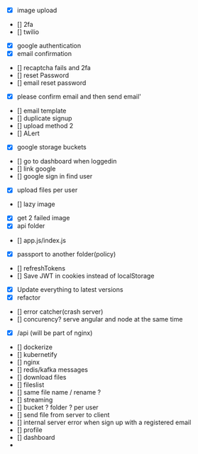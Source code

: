 - [x] image upload
- [] 2fa
- [] twilio
- [x] google authentication
- [x] email confirmation
- [] recaptcha fails and 2fa
- [] reset Password
- [] email reset password
- [x] please confirm email and then send email'
- [] email template
- [] duplicate signup
- [] upload method 2
- [] ALert
- [x] google storage buckets
- [] go to dashboard when loggedin
- [] link google
- [] google sign in find user
- [x] upload files per user
- [] lazy image
- [x] get 2 failed image
- [x] api folder
- [] app.js/index.js
- [x] passport to another folder(policy)
- [] refreshTokens
- [] Save JWT in cookies instead of localStorage
- [x] Update everything to latest versions
- [x] refactor
- [] error catcher(crash server)
- [] concurency? serve angular and node at the same time
- [x] /api (will be part of nginx)
- [] dockerize
- [] kubernetify
- [] nginx
- [] redis/kafka messages
- [] download files
- [] fileslist
- [] same file name / rename ?
- [] streaming
- [] bucket ? folder ? per user
- [] send file from server to client
- [] internal server error when sign up with a registered email
- [] profile
- [] dashboard
-
